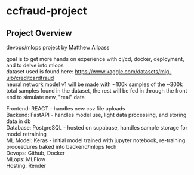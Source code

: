 # ccfraud-project


## Project Overview
devops/mlops project by Matthew Allpass

goal is to get more hands on experience with ci/cd, docker, deployment, and to delve into mlops   
dataset used is found here: https://www.kaggle.com/datasets/mlg-ulb/creditcardfraud  
neural network model v1 will be made with ~100k samples of the ~300k total samples found in the dataset, the rest will be fed in through the front end to simulate new, "real" data
  
Frontend: REACT - handles new csv file uploads  
Backend: FastAPI - handles model use, light data processing, and storing data in db  
Database: PostgreSQL - hosted on supabase, handles sample storage for model retraining  
ML Model: Keras - initial model trained with jupyter notebook, re-training proceedures baked into backend/mlops tech  
Devops: Github, Docker   
MLops: MLFlow  
Hosting: Render  
